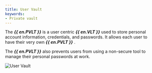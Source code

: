 ```yaml
---
title: User Vault
keywords:
- Private vault
---
```


The ***{{ en.PVLT }}*** is a user centric ***{{ en.VLT }}***   used to store personal account information, credentials, and passwords. It allows each user to have their very own   ***{{ en.PVLT }}*** .  

The ***{{ en.PVLT }}*** also prevents users from using a non-secure tool to manage their personal passwords at work. 

![User Vault](/img/en/server/ServerOp8026.png) 

